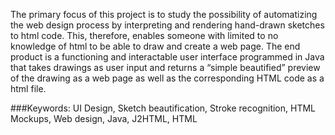 The primary focus of this project is to study the possibility of automatizing the web design process by interpreting and rendering hand-drawn sketches to html code. This, therefore, enables someone with limited to no knowledge of html to be able to draw and create a web page. The end product is a functioning and interactable user interface programmed in Java that takes drawings as user input and returns a “simple beautified” preview of the drawing as a web page as well as the corresponding HTML code as a html file. 

###Keywords:
UI Design, Sketch beautification, Stroke recognition, HTML Mockups, Web design, Java, J2HTML, HTML
